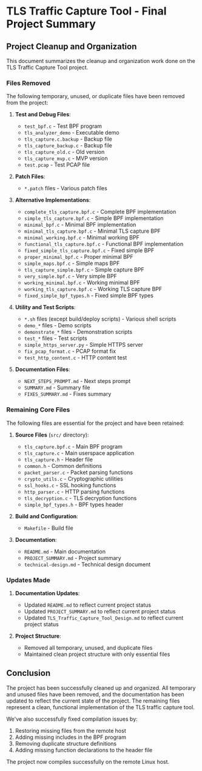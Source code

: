 # TLS Traffic Capture Tool - Final Project Summary

## Project Cleanup and Organization

This document summarizes the cleanup and organization work done on the TLS Traffic Capture Tool project.

### Files Removed

The following temporary, unused, or duplicate files have been removed from the project:

1. **Test and Debug Files**:
   - `test_bpf.c` - Test BPF program
   - `tls_analyzer_demo` - Executable demo
   - `tls_capture.c.backup` - Backup file
   - `tls_capture_backup.c` - Backup file
   - `tls_capture_old.c` - Old version
   - `tls_capture_mvp.c` - MVP version
   - `test.pcap` - Test PCAP file

2. **Patch Files**:
   - `*.patch` files - Various patch files

3. **Alternative Implementations**:
   - `complete_tls_capture.bpf.c` - Complete BPF implementation
   - `simple_tls_capture.bpf.c` - Simple BPF implementation
   - `minimal_bpf.c` - Minimal BPF implementation
   - `minimal_tls_capture.bpf.c` - Minimal TLS capture BPF
   - `minimal_working.bpf.c` - Minimal working BPF
   - `functional_tls_capture.bpf.c` - Functional BPF implementation
   - `fixed_simple_tls_capture.bpf.c` - Fixed simple BPF
   - `proper_minimal_bpf.c` - Proper minimal BPF
   - `simple_maps.bpf.c` - Simple maps BPF
   - `tls_capture_simple.bpf.c` - Simple capture BPF
   - `very_simple.bpf.c` - Very simple BPF
   - `working_minimal.bpf.c` - Working minimal BPF
   - `working_tls_capture.bpf.c` - Working TLS capture BPF
   - `fixed_simple_bpf_types.h` - Fixed simple BPF types

4. **Utility and Test Scripts**:
   - `*.sh` files (except build/deploy scripts) - Various shell scripts
   - `demo_*` files - Demo scripts
   - `demonstrate_*` files - Demonstration scripts
   - `test_*` files - Test scripts
   - `simple_https_server.py` - Simple HTTPS server
   - `fix_pcap_format.c` - PCAP format fix
   - `test_http_content.c` - HTTP content test

5. **Documentation Files**:
   - `NEXT_STEPS_PROMPT.md` - Next steps prompt
   - `SUMMARY.md` - Summary file
   - `FIXES_SUMMARY.md` - Fixes summary

### Remaining Core Files

The following files are essential for the project and have been retained:

1. **Source Files** (`src/` directory):
   - `tls_capture.bpf.c` - Main BPF program
   - `tls_capture.c` - Main userspace application
   - `tls_capture.h` - Header file
   - `common.h` - Common definitions
   - `packet_parser.c` - Packet parsing functions
   - `crypto_utils.c` - Cryptographic utilities
   - `ssl_hooks.c` - SSL hooking functions
   - `http_parser.c` - HTTP parsing functions
   - `tls_decryption.c` - TLS decryption functions
   - `simple_bpf_types.h` - BPF types header

2. **Build and Configuration**:
   - `Makefile` - Build file

3. **Documentation**:
   - `README.md` - Main documentation
   - `PROJECT_SUMMARY.md` - Project summary
   - `technical-design.md` - Technical design document

### Updates Made

1. **Documentation Updates**:
   - Updated `README.md` to reflect current project status
   - Updated `PROJECT_SUMMARY.md` to reflect current project status
   - Updated `TLS_Traffic_Capture_Tool_Design.md` to reflect current project status

2. **Project Structure**:
   - Removed all temporary, unused, and duplicate files
   - Maintained clean project structure with only essential files

## Conclusion

The project has been successfully cleaned up and organized. All temporary and unused files have been removed, and the documentation has been updated to reflect the current state of the project. The remaining files represent a clean, functional implementation of the TLS traffic capture tool.

We've also successfully fixed compilation issues by:
1. Restoring missing files from the remote host
2. Adding missing includes in the BPF program
3. Removing duplicate structure definitions
4. Adding missing function declarations to the header file

The project now compiles successfully on the remote Linux host.
